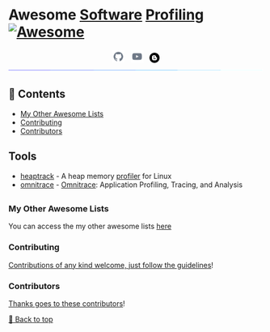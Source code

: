 # Awesome [Software](https://en.wikipedia.org/wiki/Profiling_(information_science)) [Profiling](https://en.wikipedia.org/wiki/Profiling_(computer_programming))  [![Awesome](https://awesome.re/badge.svg)](https://awesome.re) 

<p align="center">
    <a href="https://github.com/cybersecurity-dev/"><img height="25" src="https://github.com/cybersecurity-dev/cybersecurity-dev/blob/main/assets/github.svg" alt="GitHub"></a>
    &nbsp;
    <a href="https://www.youtube.com/@CyberThreatDefence"><img height="25" src="https://github.com/cybersecurity-dev/cybersecurity-dev/blob/main/assets/youtube.svg" alt="YouTube"></a>
    &nbsp;
    <a href="https://cyberthreatdefence.com/my_awesome_lists"><img height="20" src="https://github.com/cybersecurity-dev/cybersecurity-dev/blob/main/assets/blog.svg" alt="My Awesome Lists"></a>
    <img src="https://github.com/cybersecurity-dev/cybersecurity-dev/blob/main/assets/bar.gif">
</p>

## 📖 Contents
- [My Other Awesome Lists](#my-other-awesome-lists)
- [Contributing](#contributing)
- [Contributors](#contributors)


## Tools
- [heaptrack](https://github.com/KDE/heaptrack) - A heap memory [profiler](https://invent.kde.org/sdk/heaptrack) for Linux
- [omnitrace](https://github.com/ROCm/omnitrace) - [Omnitrace](https://rocm.docs.amd.com/projects/omnitrace/en/docs-6.2.4/): Application Profiling, Tracing, and Analysis

## 

### My Other Awesome Lists
You can access the my other awesome lists [here](https://cyberthreatdefence.com/my_awesome_lists)

### Contributing
[Contributions of any kind welcome, just follow the guidelines](contributing.md)!

### Contributors
[Thanks goes to these contributors](https://github.com/cybersecurity-dev/awesome-software-profiling/graphs/contributors)!

[🔼 Back to top](#awesome-software-profiling-)
